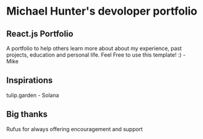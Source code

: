# Michael Hunter's devoloper portfolio

## React.js Portfolio

A portfolio to help others learn more about about my experience, past projects, education and personal life. Feel Free to use this template! :) - Mike

## Inspirations

tulip.garden - Solana

## Big thanks

Rufus for always offering encouragement and support
